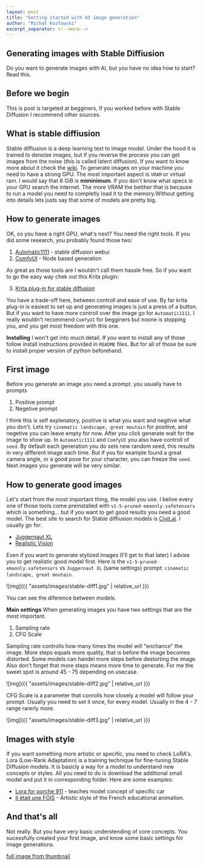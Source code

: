 ```yaml
---
layout: post
title: "Getting started with AI image generation"
author: "Michał Kozłowski"
excerpt_separator: <!--more-->
---
```


## Generating images with Stable Diffiusion
Do you want to generate images with AI, but you have no idea how to start? Read this.
<!--more--> 
## Before we begin
This is post is targeted at begginers, If you worked before with Stable Diffusion I recommend other sources.

## What is stable diffiusion
Stable diffiusion is a deep learning text to image model. Under the hood it is trained to denoise images, but if you reverse the process you can get images from the noise (this is called latent diffusion). If you want to know more about it check the [wiki](https://en.wikipedia.org/wiki/Latent_diffusion_model). To generate images on your machine you need to have a strong GPU. The most important aspect is `VRAM` or virtual ram. I would say that 6 GiB is **miminimum**. If you don't know what specs is your GPU search the internet. The more VRAM the betther that is because to run a model you need to completly load it to the memory.Without getting into details lets justs say that some of models are pretty big. 

## How to generate images
OK, so you have a right GPU, what's next? You need the right tools. If you did some research, you probably found those two:
1. [Automatic1111](https://github.com/AUTOMATIC1111/stable-diffusion-webui) - stable diffusion webui
2. [ComfyUI](https://github.com/comfyanonymous/ComfyUI) - Node based generation

As great as those tools are I wouldn't call them hassle free. So if you want to go the easy way chek out this Krita plugin:

3. [Krita plug-in for stable diffusion](https://github.com/Acly/krita-ai-diffusion)

You have a trade-off here, between controll and ease of use. By far krita plug-in is easiest to set up and generating images is just a press of a button. But if you want to have more controll over the image go for `Automatic1111`. I really wouldn't recommend `ComfyUI` for begginers but noone is stopping you, and you get most freedom with this one.

**Installing**
I won't get into much detail. If you want to install any of those follow install instructions provided in `README` files. But for all of those be sure to install proper version of python beforehand.

## First image
Before you generate an image you need a prompt. you usually have to prompts
1. Positive prompt
2. Negetive prompt

I think this is self explenatory, positive is what you want and negitive what you don't. Lets try `cinematic landscape, great moutain` for positive, and negetive you can leave empty for now. After you click generate wait for the image to show up. In `Automatic1111` and `ComfyUI` you also have controll of `seed`. By default each generation you do sets new random seed, this results in very different image each time. But if you for example found a great camera angle, or a good pose for your character, you can freeze the `seed`. Next images you generate will be very similar. 

## How to generate good images
Let's start from the most important thing, the model you use. I belive every one of those tools come preinstalled with `v1-5-pruned-emaonly.safetensors` which is something... but if you want to get good results you need a good model. The best site to search for Stable diffiusion models is [Civit.ai](https://civitai.com/). I usually go for:
- [Juggernaut XL](https://civitai.com/models/133005/juggernaut-xl)
- [Realistic Vision](https://civitai.com/models/4201?modelVersionId=501240)

Even if you want to generate stylized images (I'll get to that later) I advise you to get realistic good model first. Here is the `v1-5-pruned-emaonly.safetensors` vs `Juggernaut XL` (same settings) prompt: `cinematic landscape, great moutain`.

![img]({{ "assets/images/stable-diff1.jpg" | relative_url }})

You can see the diference between models.

**Main settings**
When generating images you have two settings that are the most important.
1. Sampling rate
2. CFG Scale

Sampling rate controlls how many times the model will "enchance" the image. More steps equals more quality, that is before the image becomes distorted. Some models can handel more steps before destorting the image. Also don't forget that more steps means more time to generate. For me the sweet spot is around 45 - 75 depending on usecase.

![img]({{ "assets/images/stable-diff2.jpg" | relative_url }})

CFG Scale is a parameter that conrolls how closely a model will follow your prompt. Usually you need to set it once, for every model. Usually in the 4 - 7 range rarerly more.

![img]({{ "assets/images/stable-diff3.jpg" | relative_url }})

## Images with style
If you want something more artistic or specific, you need to check LoRA's. Lora (Low-Rank Adaptation) is a training technique for fine-tuning Stable Diffusion models. It is basicly a way for a model to understand new concepts or styles. All you need to do is download the additional small model and put it in corresponding folder. Here are some examples:
- [Lora for porche 911](https://civitai.com/models/647663/porsche-911-gts-2024-flux)  - teaches model concept of specific car
-  [Il était une FOIS](https://civitai.com/models/631617/style-lora-il-etait-une-fois) - Artistic style of the French educational animation.

## And that's all
Not really. But you have very basic understending of core concepts. You sucessfully created your first image, and know some basic settings for image generations.

[full image from thumbnail](https://civitai.com/images/49681585)